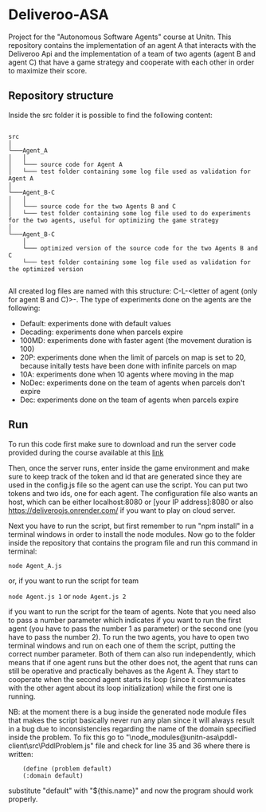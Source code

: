 # Deliveroo-ASA

Project for the "Autonomous Software Agents" course at Unitn. This repository contains the implementation of an agent A that interacts with the Deliveroo Api and the implementation of a team of two agents (agent B and agent C) that have a game strategy and cooperate with each other in order to maximize their score.

## Repository structure
Inside the src folder it is possible to find the following content:

```

src
│
└───Agent_A
│   │
│   └─── source code for Agent A
│   └─── test folder containing some log file used as validation for Agent A
│   
└───Agent_B-C
│   │
│   └─── source code for the two Agents B and C
│   └─── test folder containing some log file used to do experiments for the two agents, useful for optimizing the game strategy
│
└───Agent_B-C
    │
    └─── optimized version of the source code for the two Agents B and C   
    └─── test folder containing some log file used as validation for the optimized version
    
```

All created log files are named with this structure: C<number of challenge>-L<number of level of that challenge>-<letter of agent (only for agent B and C)>-<a short description for the type of experiment>. The type of experiments done on the agents are the following:
    
- Default: experiments done with default values
- Decading: experiments done when parcels expire
- 100MD: experiments done with faster agent (the movement duration is 100)
- 20P: experiments done when the limit of parcels on map is set to 20, because initally tests have been done with infinite parcels on map
- 10A: experiments done when 10 agents where moving in the map
- NoDec: experiments done on the team of agents when parcels don't expire
- Dec: experiments done on the team of agents when parcels expire


## Run

To run this code first make sure to download and run the server code provided during the course available at this [link](https://github.com/unitn-ASA/Deliveroo.js) 

Then, once the server runs, enter inside the game environment and make sure to keep track of the token and id that are generated since they are used in the config.js file so the agent can use the script. You can put two tokens and two ids, one for each agent. The configuration file also wants an host, which can be either localhost:8080 or [your IP address]:8080 or also https://deliveroojs.onrender.com/ if you want to play on cloud server.

Next you have to run the script, but first remember to run "npm install" in a terminal windows in order to install the node modules. Now go to the folder inside the repository that contains the program file and run this command in terminal: 
    
`node Agent_A.js`

or, if you want to run the script for team

`node Agent.js 1` or `node Agent.js 2`

if you want to run the script for the team of agents. Note that you need also to pass a number parameter which indicates if you want to run the first agent (you have to pass the number 1 as parameter) or the second one (you have to pass the number 2). To run the two agents, you have to open two terminal windows and run on each one of them the script, putting the correct number parameter. Both of them can also run independently, which means that if one agent runs but the other does not, the agent that runs can still be operative and practically behaves as the Agent A. They start to cooperate when the second agent starts its loop (since it communicates with the other agent about its loop initialization) while the first one is running.

NB: at the moment there is a bug inside the generated node module files that makes the script basically never run any plan since it will always result in a bug due to inconsistencies regarding the name of the domain specified inside the problem. To fix this go to "\node_modules\@unitn-asa\pddl-client\src\PddlProblem.js" file and check for line 35 and 36 where there is written:
    
```
    (define (problem default)
    (:domain default)
```
substitute "default" with "${this.name}" and now the program should work properly.
    
    
